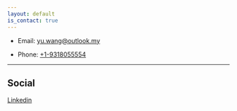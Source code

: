 ```yaml
---
layout: default
is_contact: true
---
```


* Email: [yu.wang@outlook.my](mailto:yu.wang@outlook.my)

* Phone: [+1-9318055554](tel:+1-9318055554)

---

<!-- ## Mailing Address
> Shanghai
>
> China

--- -->

## Social
[Linkedin](https://www.linkedin.com/in/yu-wang/)
<!-- 1. [Facebook](#) -->
<!-- 2. [Twitter](#) -->
<!-- 3. [Google+](#) -->
